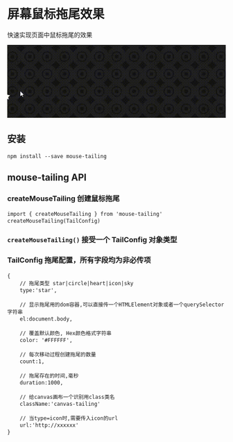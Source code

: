 # 屏幕鼠标拖尾效果

快速实现页面中鼠标拖尾的效果

[![mouse-tailing Example](https://raw.githubusercontent.com/s10y10/mouse-tailing/master/example/example.gif)](https://github.com/s10y10/mouse-tailing)

## 安装

```
npm install --save mouse-tailing
```

## mouse-tailing API
### createMouseTailing 创建鼠标拖尾

```
import { createMouseTailing } from 'mouse-tailing'
createMouseTailing(TailConfig)
```

### `createMouseTailing()` 接受一个 <b>TailConfig</b> 对象类型

### TailConfig 拖尾配置，所有字段均为非必传项

```
{
    // 拖尾类型 star|circle|heart|icon|sky
    type:'star',

    // 显示拖尾用的dom容器,可以直接传一个HTMLElement对象或者一个querySelector字符串
    el:document.body,

    // 覆盖默认颜色, Hex颜色格式字符串
    color: '#FFFFFF',

    // 每次移动过程创建拖尾的数量
    count:1,

    // 拖尾存在的时间,毫秒
    duration:1000,

    // 给canvas画布一个识别用class类名
    className:'canvas-tailing'

    // 当type=icon时,需要传入icon的url
    url:'http://xxxxxx'
}
```